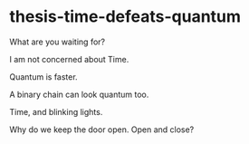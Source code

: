 # thesis-time-defeats-quantum
What are you waiting for?

I am not concerned about Time.

Quantum is faster.

A binary chain can look quantum too.

Time, and blinking lights.

Why do we keep the door open. Open and close?
